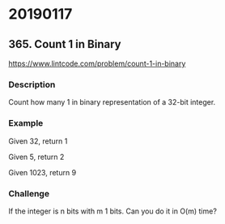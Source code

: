 # 20190117

## 365. Count 1 in Binary
https://www.lintcode.com/problem/count-1-in-binary

### Description
Count how many 1 in binary representation of a 32-bit integer.

### Example
Given 32, return 1

Given 5, return 2

Given 1023, return 9

### Challenge
If the integer is n bits with m 1 bits. Can you do it in O(m) time?
